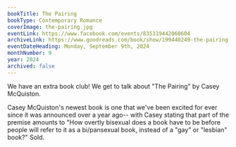 ```yaml
---
bookTitle: The Pairing
bookType: Contemporary Romance
coverImage: the-pairing.jpg
eventLink: https://www.facebook.com/events/835319442060604
archiveLink: https://www.goodreads.com/book/show/199440249-the-pairing
eventDateHeading: Monday, September 9th, 2024
monthNumber: 9
year: 2024
archived: false
---
```


We have an extra book club! We get to talk about "The Pairing" by Casey McQuiston.

Casey McQuiston's newest book is one that we've been excited for ever since it was announced over a year ago-- with Casey stating that part of the premise amounts to "How overtly bisexual does a book have to be before people will refer to it as a bi/pansexual book, instead of a "gay" or "lesbian" book?" Sold.